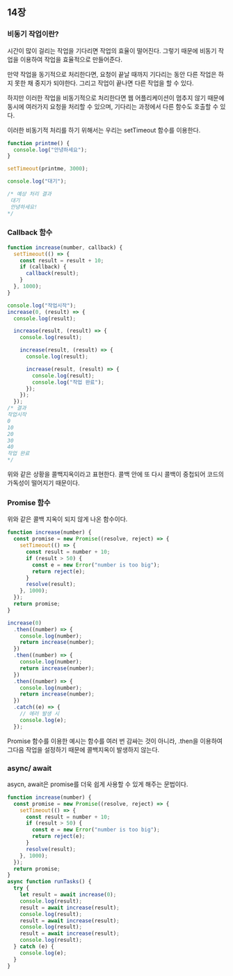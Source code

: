 ## 14장

### 비동기 작업이란?

시간이 많이 걸리는 작업을 기다리면 작업의 효율이 떨어진다.
그렇기 때문에 비동기 작업을 이용하여 작업을 효율적으로 만들어준다.

만약 작업을 동기적으로 처리한다면, 요청이 끝날 때까지 기다리는 동안 다른 작업은 하지 못한 채 중지가 되야한다.
그리고 작업이 끝나면 다른 작업을 할 수 있다.

하지만 이러한 작업을 비동기적으로 처리한다면 웹 어플리케이션이 멈추지 않기 때문에 동시에 여러가지 요청을 처리할 수 있으며,
기다리는 과정에서 다른 함수도 호출할 수 있다.

이러한 비동기적 처리를 하기 위해서는 우리는 setTimeout 함수를 이용한다.

```js
function printme() {
  console.log("안녕하세요");
}

setTimeout(printme, 3000);

console.log("대기");

/* 예상 처리 결과
 대기
 안녕하세요!
*/
```

### Callback 함수

```js
function increase(number, callback) {
  setTimeout(() => {
    const result = result + 10;
    if (callback) {
      callback(result);
    }
  }, 1000);
}

console.log("작업시작");
increase(0, (result) => {
  console.log(result);

  increase(result, (result) => {
    console.log(result);

    increase(result, (result) => {
      console.log(result);

      increase(result, (result) => {
        console.log(result);
        console.log("작업 완료");
      });
    });
  });
/* 결과
작업시작
0
10
20
30
40
작업 완료
*/
```

위와 같은 상황을 콜백지옥이라고 표현한다.
콜백 안에 또 다시 콜백이 중첩되어 코드의 가독성이 떨어지기 때문이다.

### Promise 함수

위와 같은 콜백 지옥이 되지 않게 나온 함수이다.

```js
function increase(number) {
  const promise = new Promise((resolve, reject) => {
    setTimeout(() => {
      const result = number + 10;
      if (result > 50) {
        const e = new Error("number is too big");
        return reject(e);
      }
      resolve(result);
    }, 1000);
  });
  return promise;
}

increase(0)
  .then((number) => {
    console.log(number);
    return increase(number);
  })
  .then((number) => {
    console.log(number);
    return increase(number);
  })
  .then((number) => {
    console.log(number);
    return increase(number);
  })
  .catch((e) => {
    // 에러 발생 시
    console.log(e);
  });
```

Promise 함수를 이용한 예시는 함수를 여러 번 감싸는 것이 아니라, .then을 이용하여 그다음 작업을 설정하기 때문에 콜백지옥이 발생하지 않는다.

### async/ await

asycn, await은 promise를 더욱 쉽게 사용할 수 있게 해주는 문법이다.

```js
function increase(number) {
  const promise = new Promise((resolve, reject) => {
    setTimeout(() => {
      const result = number + 10;
      if (result > 50) {
        const e = new Error("number is too big");
        return reject(e);
      }
      resolve(result);
    }, 1000);
  });
  return promise;
}
async function runTasks() {
  try {
    let result = await increase(0);
    console.log(result);
    result = await increase(result);
    console.log(result);
    result = await increase(result);
    console.log(result);
    result = await increase(result);
    console.log(result);
  } catch (e) {
    console.log(e);
  }
}
```
